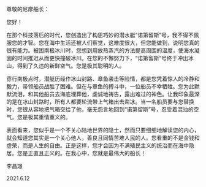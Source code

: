 尊敬的尼摩船长：

您好！

在那个科技落后的时代，您创造出了构思巧妙的潜水艇“诺第留斯”号，我不得不佩服您的才智。您在海中生活还被人们察觉，这难度很大，但您能做到，说明您真的很有能力。被困南极冰川时，您想到用放热蒸汽的方法提高周围的温度，使海水凝固的时间推迟从而更快撞破冰川。在您的不懈努力下，“诺第留斯”号终于冲出冰山，得到了久违的新鲜空气。您是极其聪明的人。

穿行南极点时，潜艇历经作冰山封路、章鱼袭击等险情，都是您凭着惊人的冷静和毅力，带领船员战胜了困难。但在与章鱼的搏斗中，一位船员不幸牺牲。您为此默默流泪，和其他船员去海底埋葬他，虔诚地祷告，露出难过的神色。让我印象最深的是在冰山封路时，所有人都要轮流带上气箱出去凿冰。当一名船员要与您替换时，您很从容地把气箱交给了他，毫无怨言地回到“诺第留斯”号，忍受着混浊的空气。您是极其重情重义的。

表面看来，您似乎是一个不关心陆地世界的隐士，然而只要细细地解读您的内心，就会知道您其实是一个关心他人，善良且同情苦难人民的人。您看重的不是金钱和虚荣，而是人生的自由。正是这样，您才会因为不满殖民主义的统治而在海中隐居。您是正直且正义的。在我心中，您就是最伟大的船长！

李昌璟

2021.6.12